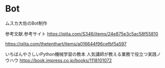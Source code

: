 # Bot
ムスカ大佐のBot制作

参考文献.参考サイト
https://qiita.com/S346/items/24e875e3c5ac58f55810

https://qiita.com/thetenthart/items/a016644f96cefbf5a597

いちばんやさしいPython機械学習の教本 人気講師が教える業務で役立つ実践ノウハウ
https://book.impress.co.jp/books/1118101072
